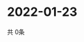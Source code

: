 # 2022-01-23
  共 0条

  <!-- BEGIN -->
  <!-- 最后更新时间Sun Jan 23 2022 11:02:45 GMT+0000 (Coordinated Universal Time) -->
  
  <!-- END -->
  
  
